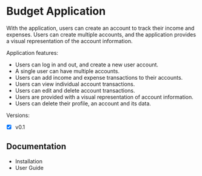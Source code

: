 # Budget Application

With the application, users can create an account to track their income and expenses. Users can create multiple accounts, and the application provides a visual representation of the account information.

Application features:

* Users can log in and out, and create a new user account.
* A single user can have multiple accounts.
* Users can add income and expense transactions to their accounts.
* Users can view individual account transactions.
* Users can edit and delete account transactions.
* Users are provided with a visual representation of account information.
* Users can delete their profile, an account and its data.

Versions:
- [x] v0.1

## Documentation
* Installation
* User Guide




